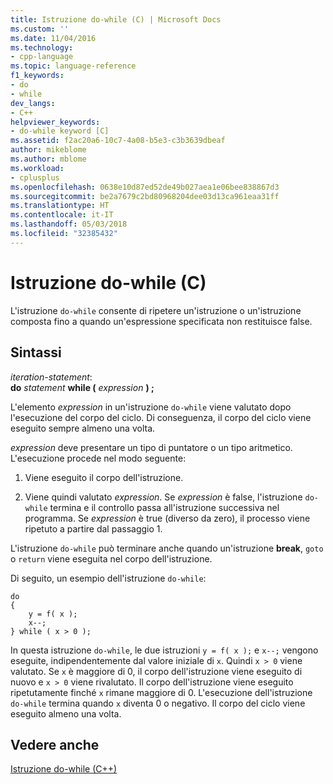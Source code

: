 ```yaml
---
title: Istruzione do-while (C) | Microsoft Docs
ms.custom: ''
ms.date: 11/04/2016
ms.technology:
- cpp-language
ms.topic: language-reference
f1_keywords:
- do
- while
dev_langs:
- C++
helpviewer_keywords:
- do-while keyword [C]
ms.assetid: f2ac20a6-10c7-4a08-b5e3-c3b3639dbeaf
author: mikeblome
ms.author: mblome
ms.workload:
- cplusplus
ms.openlocfilehash: 0638e10d87ed52de49b027aea1e06bee838867d3
ms.sourcegitcommit: be2a7679c2bd80968204dee03d13ca961eaa31ff
ms.translationtype: HT
ms.contentlocale: it-IT
ms.lasthandoff: 05/03/2018
ms.locfileid: "32385432"
---
```

# <a name="do-while-statement-c"></a>Istruzione do-while (C)
L'istruzione `do-while` consente di ripetere un'istruzione o un'istruzione composta fino a quando un'espressione specificata non restituisce false.  
  
## <a name="syntax"></a>Sintassi  
 *iteration-statement*:  
 **do**  *statement*  **while (**  *expression*  **) ;**  
  
 L'elemento *expression* in un'istruzione `do-while` viene valutato dopo l'esecuzione del corpo del ciclo. Di conseguenza, il corpo del ciclo viene eseguito sempre almeno una volta.  
  
 *expression* deve presentare un tipo di puntatore o un tipo aritmetico. L'esecuzione procede nel modo seguente:  
  
1.  Viene eseguito il corpo dell'istruzione.  
  
2.  Viene quindi valutato *expression*. Se *expression* è false, l'istruzione `do-while` termina e il controllo passa all'istruzione successiva nel programma. Se *expression* è true (diverso da zero), il processo viene ripetuto a partire dal passaggio 1.  
  
 L'istruzione `do-while` può terminare anche quando un'istruzione **break**, `goto` o `return` viene eseguita nel corpo dell'istruzione.  
  
 Di seguito, un esempio dell'istruzione `do-while`:  
  
```  
do   
{  
    y = f( x );  
    x--;  
} while ( x > 0 );  
```  
  
 In questa istruzione `do-while`, le due istruzioni `y = f( x );` e `x--;` vengono eseguite, indipendentemente dal valore iniziale di `x`. Quindi `x > 0` viene valutato. Se `x` è maggiore di 0, il corpo dell'istruzione viene eseguito di nuovo e `x > 0` viene rivalutato. Il corpo dell'istruzione viene eseguito ripetutamente finché `x` rimane maggiore di 0. L'esecuzione dell'istruzione `do-while` termina quando `x` diventa 0 o negativo. Il corpo del ciclo viene eseguito almeno una volta.  
  
## <a name="see-also"></a>Vedere anche  
 [Istruzione do-while (C++)](../cpp/do-while-statement-cpp.md)